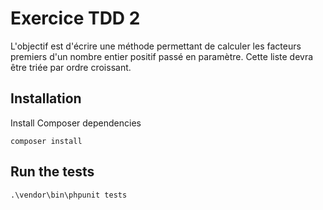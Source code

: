 Exercice TDD 2
==========

L'objectif est d'écrire une méthode permettant de calculer les facteurs 
premiers d'un nombre entier positif passé en paramètre. Cette liste devra
être triée par ordre croissant.


## Installation

Install Composer dependencies

    composer install

## Run the tests

    .\vendor\bin\phpunit tests
